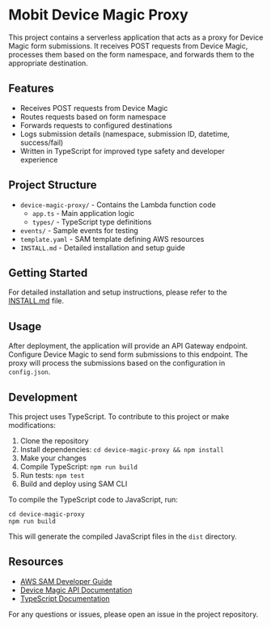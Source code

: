 # Mobit Device Magic Proxy

This project contains a serverless application that acts as a proxy for Device Magic form submissions. It receives POST requests from Device Magic, processes them based on the form namespace, and forwards them to the appropriate destination.

## Features

- Receives POST requests from Device Magic
- Routes requests based on form namespace
- Forwards requests to configured destinations
- Logs submission details (namespace, submission ID, datetime, success/fail)
- Written in TypeScript for improved type safety and developer experience

## Project Structure

- `device-magic-proxy/` - Contains the Lambda function code
  - `app.ts` - Main application logic
  - `types/` - TypeScript type definitions
- `events/` - Sample events for testing
- `template.yaml` - SAM template defining AWS resources
- `INSTALL.md` - Detailed installation and setup guide

## Getting Started

For detailed installation and setup instructions, please refer to the [INSTALL.md](INSTALL.md) file.

## Usage

After deployment, the application will provide an API Gateway endpoint. Configure Device Magic to send form submissions to this endpoint. The proxy will process the submissions based on the configuration in `config.json`.

## Development

This project uses TypeScript. To contribute to this project or make modifications:

1. Clone the repository
2. Install dependencies: `cd device-magic-proxy && npm install`
3. Make your changes
4. Compile TypeScript: `npm run build`
5. Run tests: `npm test`
6. Build and deploy using SAM CLI

To compile the TypeScript code to JavaScript, run:

```
cd device-magic-proxy
npm run build
```

This will generate the compiled JavaScript files in the `dist` directory.

## Resources

- [AWS SAM Developer Guide](https://docs.aws.amazon.com/serverless-application-model/latest/developerguide/what-is-sam.html)
- [Device Magic API Documentation](https://www.devicemagic.com/developers/api-documentation/)
- [TypeScript Documentation](https://www.typescriptlang.org/docs/)

For any questions or issues, please open an issue in the project repository.
